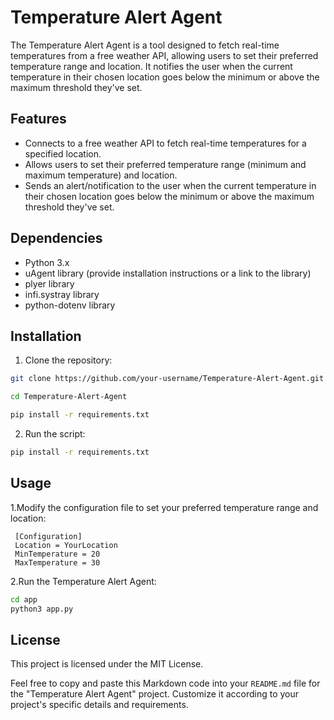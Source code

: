 # Temperature Alert Agent

The Temperature Alert Agent is a tool designed to fetch real-time temperatures from a free weather API, allowing users to set their preferred temperature range and location. It notifies the user when the current temperature in their chosen location goes below the minimum or above the maximum threshold they've set.

## Features

- Connects to a free weather API to fetch real-time temperatures for a specified location.
- Allows users to set their preferred temperature range (minimum and maximum temperature) and location.
- Sends an alert/notification to the user when the current temperature in their chosen location goes below the minimum or above the maximum threshold they've set.

## Dependencies

- Python 3.x
- uAgent library (provide installation instructions or a link to the library)
- plyer library
- infi.systray library
- python-dotenv library

## Installation

1. Clone the repository:

```bash
git clone https://github.com/your-username/Temperature-Alert-Agent.git

cd Temperature-Alert-Agent

pip install -r requirements.txt
```

2. Run the script:

```bash
pip install -r requirements.txt
```

## Usage

1.Modify the configuration file to set your preferred temperature range and location:

```
 [Configuration]
 Location = YourLocation
 MinTemperature = 20
 MaxTemperature = 30
```

2.Run the Temperature Alert Agent:

```bash
cd app
python3 app.py
```

## License

This project is licensed under the MIT License.

Feel free to copy and paste this Markdown code into your `README.md` file for the "Temperature Alert Agent" project. Customize it according to your project's specific details and requirements.
